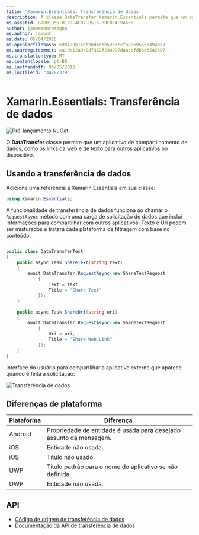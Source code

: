 ```yaml
---
title: 'Xamarin.Essentials: Transferência de dados'
description: A classe DataTransfer Xamarin.Essentials permite que um aplicativo de compartilhamento de dados, como os links da web e de texto para outros aplicativos no dispositivo.
ms.assetid: B7B01D55-0129-4C87-B515-89F8F4E94665
author: jamesmontemagno
ms.author: jamont
ms.date: 05/04/2018
ms.openlocfilehash: 69d429b1cdbbbd6dbb53e3cefa89695666494ba7
ms.sourcegitcommit: ea1dc12a3c2d7322f234997daacbfdb6ad542507
ms.translationtype: MT
ms.contentlocale: pt-BR
ms.lasthandoff: 06/05/2018
ms.locfileid: "34782379"
---
```

# <a name="xamarinessentials-data-transfer"></a>Xamarin.Essentials: Transferência de dados

![Pré-lançamento NuGet](~/media/shared/pre-release.png)

O **DataTransfer** classe permite que um aplicativo de compartilhamento de dados, como os links da web e de texto para outros aplicativos no dispositivo.

## <a name="using-data-transfer"></a>Usando a transferência de dados

Adicione uma referência a Xamarin.Essentials em sua classe:

```csharp
using Xamarin.Essentials;
```

A funcionalidade de transferência de dados funciona ao chamar o `RequestAsync` método com uma carga de solicitação de dados que inclui informações para compartilhar com outros aplicativos. Texto e Uri podem ser misturados e tratará cada plataforma de filtragem com base no conteúdo.

```csharp

public class DataTransferTest
{
    public async Task ShareText(string text)
    {
        await DataTransfer.RequestAsync(new ShareTextRequest
            {
                Text = text,
                Title = "Share Text"
            });
    }

    public async Task ShareUri(string uri)
    {
        await DataTransfer.RequestAsync(new ShareTextRequest
            {
                Uri = uri,
                Title = "Share Web Link"
            });
    }
}
```

Interface do usuário para compartilhar a aplicativo externo que aparece quando é feita a solicitação:

![Transferência de dados](data-transfer-images/data-transfer.png)

## <a name="platform-differences"></a>Diferenças de plataforma

| Plataforma | Diferença |
| --- | --- |
| Android | Propriedade de entidade é usada para desejado assunto da mensagem. |
| iOS | Entidade não usada. |
| iOS | Título não usado. |
| UWP | Título padrão para o nome do aplicativo se não definida. |
| UWP | Entidade não usada. |

## <a name="api"></a>API

- [Código de origem de transferência de dados](https://github.com/xamarin/Essentials/tree/master/Xamarin.Essentials/DataTransfer)
- [Documentação da API de transferência de dados](xref:Xamarin.Essentials.DataTransfer)
